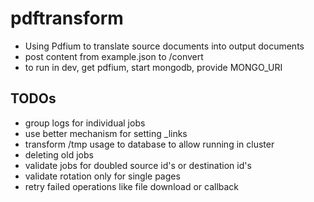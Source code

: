 # pdftransform

- Using Pdfium to translate source documents into output documents
- post content from example.json to /convert
- to run in dev, get pdfium, start mongodb, provide MONGO_URI

## TODOs

- group logs for individual jobs
- use better mechanism for setting _links
- transform /tmp usage to database to allow running in cluster
- deleting old jobs
- validate jobs for doubled source id's or destination id's
- validate rotation only for single pages
- retry failed operations like file download or callback

